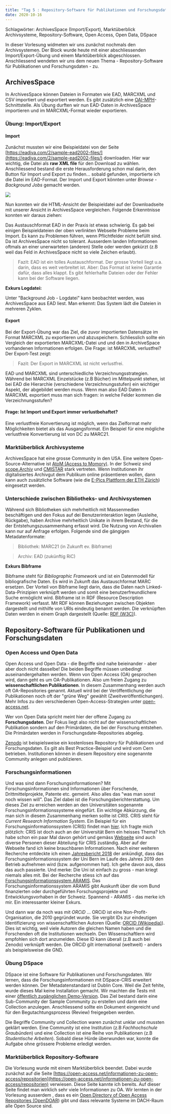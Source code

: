 ```yaml
---
title: "Tag 5 : Repository-Software für Publikationen und Forschungsdaten"
date: 2020-10-16
---
```


Schlagwörter: ArchivesSpace (Import/Export), Marktüberblick Archivsysteme, Repository-Software, Open Access, Open Data, DSpace

In dieser Vorlesung widmeten wir uns zunächst nochmals den Archivsystemen. Der Block wurde heute mit einer abschliessenden Import/Export-Übung und einem Marktüberblick abgeschlossen. Anschliessend wendeten wir uns dem neuen Thema - Repository-Software für Publikationen und Forschungsdaten - zu.

## ArchivesSpace

In ArchivesSpace können Dateien in Formaten wie EAD, MARCXML und CSV importiert und exportiert werden. Es gibt zusätzlich eine [OAI-MPH](https://www.openarchives.org/pmh/)-Schnittstelle.
Als Übung durften wir nun EAD-Daten in ArchivesSpace importieren und im MARCXML-Format wieder exportieren.

### Übung: Import/Export

#### Import

Zunächst mussten wir eine Beispieldatei von der Seite [https://eadiva.com/2/sample-ead2002-files/](https://eadiva.com/2/sample-ead2002-files/) downloaden. Hier war wichtig, die Datei als **raw XML file** für den Download zu wählen. Anschliessend bestand die erste Herausforderung schon mal darin, den Button für Import und Export zu finden... sobald gefunden, importierte ich die Datei im EAD-Format. Der Import und Export könnten unter *Browse* - *Background Jobs* gemacht werden.

![]({{site.baseurl}}/images/archivesspace_import.png)

Nun konnten wir die HTML-Ansicht der Beispieldatei auf der Downloadseite mit unserer Ansicht in ArchivesSpace vergleichen. Folgende Erkenntnisse konnten wir daraus ziehen:

Das Austauschformat EAD in der Praxis ist etwas schwierig. Es gab bei einigen Beispieldateien der oben verlinkten Webseite Probleme beim Import. Es kann zu Problemen führen, wenn Pflichtfelder nicht befüllt sind. Da ist ArchivesSpace nicht so tolerant. Ausserdem landen Informationen oftmals an einer unerwarteten (anderen) Stelle oder werden gekürzt (z.B weil das Feld in ArchivesSpace nicht so viele Zeichen erlaubt).

> Fazit: EAD ist ein tolles Austauschformat. Der grosse Vorteil liegt u.a. darin, dass es weit verbreitet ist. Aber: Das Format ist keine Garantie dafür, dass alles klappt. Es gibt fehlerhafte Dateien oder der Fehler kann bei der Software liegen.

**Exkurs Logdatei:** 

Unter "Background Job - Logdatei" kann beobachtet werden, was ArchivesSpace aus EAD liest. Man erkennt: Das System lädt die Dateien in mehreren Zyklen.

#### Export

Bei der Export-Übung war das Ziel, die zuvor importierten Datensätze im Format MARCXML zu exportieren und abzuspeichern. Schliesslich sollte ein Vergleich der exportierten MARCXML-Datei und und den in ArchiveSpace vorhandenen Informationen erfolgen. Die Frage: ist MARCXML verlustfrei? Der Export-Test zeigt:
> Fazit: Der Export in MARCXML ist nicht verlustfrei.

EAD und MARCXML sind unterschiedliche Verzeichnungsstrategien. Während bei MARCXML Einzelstücke (z.B Bücher) im Mittelpunkt stehen, ist bei EAD die Hierarchie (verschiedene Verzeichnungsstufen) ein wichtiger Aspekt, der abgebildet werden muss. Wenn man also EAD Daten in MARCXML exportiert muss man sich fragen: in welche Felder kommen die Verzeichnungsstufen?

#### Frage: Ist Import und Export immer verlustbehaftet?

Eine verlustfreie Konvertierung ist möglich, wenn das Zielformat mehr Möglichkeiten bietet als das Ausgangsformat. Ein Beispiel für eine mögliche verlustfreie Konvertierung ist von DC zu MARC21.


### Marktüberblick Archivsysteme

ArchivesSpace hat eine grosse Community in den USA. Eine weitere Open-Source-Alternative ist [AtoM (Access to Momory)](https://www.accesstomemory.org/en/). In der Schweiz sind [scope.Archiv](https://www.scope.ch/de/) und [CMISTAR](https://cmiag.ch/) stark vertreten.
Wenn Institutionen ihr digitalisiertes Archivgut dem Publikum online präsentieren wollen, dann kann auch zusätzliche Software (wie die [E-Pics Plattform der ETH Zürich](https://www.e-pics.ethz.ch/de/home/)) eingesetzt werden.

### Unterschiede zwischen Bibliotheks- und Archivsystemen

Während sich Bibliotheken sich mehrheitlich mit Massenmedien beschäftigen und den Fokus auf dei Benutzerinteraktion legen (Ausleihe, Rückgabe), haben Archive mehrheitlich Unikate in ihrem Bestand, für die der Entstehungszusammenhang erfasst wird. Die Nutzung von Archivalien kann nur auf Anfrage erfolgen. 
Folgende sind die gängigen Metadatenformate:

> Bibliothek: MARC21 (in Zukunft ev. Bibframe)

> Archiv: EAD (zukünftig RiC)

**Exkurs Bibframe**

Bibframe steht für *Bibliographic Framework* und ist ein Datenmodell für bibliografische Daten. Es wird in Zukunft das Austauschformat MARC ersetzen. Der Vorteil von Bibframe liegt darin, dass die Daten nach Linked-Data-Prinzipien verknüpft werden und somit eine benutzerfreundlichere Suche ermöglicht wird. Bibframe ist in RDF (Resource Description Framework) verfasst. Mit RDF können Beziehungen zwischen Objekten dargestellt und mithilfe von URIs eindeutig benannt werden. Die verknüpften Daten werden in einem Graph dargestellt (Quelle: [RDF (W3C)](https://www.w3.org/RDF/)).

## Repository-Software für Publikationen und Forschungsdaten

### Open Access und Open Data

Open Access und Open Data - die Begriffe sind nahe beieinander - aber aber doch nicht dasselbe! Die beiden Begriffe müssen unbedingt auseinandergehalten werden. Wenn von Open Access (OA) gesprochen wird, dann geht es um OA-Publikationen. Also um freien Zugang zu **wissenschaftlichen Publikationen**. In diesem Zusammenhang werden auch oft OA-Repositories genannt. Aktuell wird bei der Veröffentlichung der Publikationen noch oft der "grüne Weg" gewählt (Zweitveröffentlichungen). Mehr Infos zu den verschiedenen Open-Access-Strategien unter [open-access.net](https://open-access.net/informationen-zu-open-access/open-access-strategien).

Wer von Open Data spricht meint hier der offene Zugang zu **Forschungsdaten**. Der Fokus liegt also nicht auf der wissenschaftlichen Publikation sondern auf den Primärdaten, die bei der Forschung entstehen. Die Primärdaten werden in Forschungsdate-Repositories abgeleg.

[Zenodo](https://zenodo.org/) ist beispielsweise ein kostenloses Repository für Publikationen und Forschungsdaten. Es gilt als Best Practice-Beispiel und wird vom Cern betrieben. Institutionen können in diesem Repository eine sogenannte Community anlegen und publizieren.

### Forschungsinformationen

Und was sind dann Forschungsinformationen? Mit Forschungsinformationen sind Informationen über Forschende, Drittmittelprojekte, Patente etc. gemeint. Also alles das "was man sonst noch wissen will". Das Ziel dabei ist die Forschungsberichterstattung. Um dieses Ziel zu erreichen werden an den Universitäten sogenannte Forschungsinformationssysteme eingefürt. Ein wichtige Abkürzung, die man sich in diesem Zusammenhang merken sollte ist *CRIS*. CRIS steht für *Current Research Information System*. Ein Beispiel für ein Forschungsinformationssystem (CRIS) findet man [hier](https://cris.fau.de/converis/portal?lang=de_DE). Ich fragte mich plötzlich: CRIS ist doch auch an der Universität Bern ein heisses Thema? Ich habe schon ein paar Mal davon gehört und gemäss [Webseite](https://www.unibe.ch/universitaet/dienstleistungen/universitaetsbibliothek/service/open_science/index_ger.html) sind auch diverse Personen dieser Abteilung für CRIS zuständig. Aber auf der Webseite fand ich keine brauchbaren Informationen. Nach einer weiteren Recherche entdeckte ich einen [Jahresbericht 2018](https://www.unibe.ch/e809/e962/e963/e6382/e6387/e618339/e803593/Jahresbericht_19_Web_ger.pdf) der ankündigt, dass das Forschungsinformationssystem der Uni Bern im Laufe des Jahres 2019 den Betrieb aufnehmen wird (bzw. aufgenommen hat). Ich gehe davon aus, dass das auch passierte. Und merke: Die Uni ist einfach zu gross - man kriegt niemals alles mit. Bei der Recherche stiess ich auf das [Forschungsinformationssystem ARAMIS](https://www.aramis.admin.ch/default?Sprache=de-CH). Das Forschungsinformationssystem ARAMIS gibt Auskunft über die vom Bund finanzierten oder durchgeführten Forschungsprojekte und Entwicklungsvorhaben in der Schweiz. Spannend - ARAMIS - das merke ich mir. Ein interessanter kleiner Exkurs.

Und dann war da noch was mit *ORCiD* ... ORCiD ist eine Non-Profit-Organisation, die 2010 gegründet wurde. Sie vergibt IDs zur eindeutigen Identifizierung von  wissenschaftlichen Autoren (Quelle: [ORCID (Wikipedia)](https://de.wikipedia.org/wiki/ORCID)). Dies ist wichtig, weil viele Autoren die gleichen Namen haben und die Forschenden oft die Institutionen wechseln. Den Wissenschaftlern wird empfohlen sich dort anzumelden. Diese ID kann überall (z.B auch bei Zenodo) verknüpft werden. Die ORCiD gilt international (weltweit) - anders als beispielsweise die GND. 

### Übung DSpace

DSpace ist eine Software für Publikationen und Forschungsdaten. Wir lernen, dass die Forschungsinformationen mit DSpace-CRIS erweitert werden können.
Der Metadatenstandard ist Dublin Core. Weil die Zeit fehlte, wurde dieses Mal keine Installation gemacht. Wir machten die Tests mit einer [öffentlich zugänglichen Demo-Version](https://demo.dspace.org). Das Ziel bestand darin eine Sub-Community der Sample Community zu erstellen und darin eine Collection anzulegen. Anschliessend sollte ein Dokument eingereicht und für den Begutachtungsprozess (Review) freigegeben werden.

Die Begriffe Community und Collection waren zunächst unklar und mussten geklärt werden. Eine Community ist eine Institution (z.B *Fachhochschule Graubünden*) und eine Collection ist eine Reihe von Publikationen (z.B *Studentische Arbeiten*). Sobald diese Hürde überwunden war, konnte die Aufgabe ohne grössere Probleme erledigt werden.


### Marktüberblick Repository-Software

Die Vorlesung wurde mit einem Marktüberblick beendet. Dabei wurde zunächst auf die Seite [https://open-access.net/informationen-zu-open-access/repositorien](https://open-access.net/informationen-zu-open-access/repositorien) verwiesen. Diese Seite kannte ich bereits. Auf dieser Seite findet man wirklich sehr viele Informationen zu OA.
Wir lernten in der Vorlesung ausserdem , dass es ein [Open Directory of Open Access Repositories (OpenDOAR](https://v2.sherpa.ac.uk/opendoar/about.html)) gibt und dass relevante Systeme im DACH-Raum alle Open Source sind.







